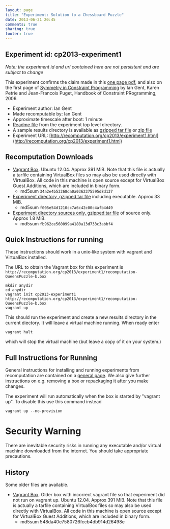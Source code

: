 ```yaml
---
layout: page
title: "Experiment: Solution to a Chessboard Puzzle"
date: 2013-06-21 20:45
comments: true
sharing: true
footer: true
---
```


## Experiment id: cp2013-experiment1 

*Note: the experiment id and url contained here are not persistent and are subject to change*


This experiment confirms the claim made in this [one page pdf](experiment1/8x8puzzle.pdf), and also on the first page 
of [Symmetry in Constraint Programming](http://ipg.host.cs.st-andrews.ac.uk/papers/GentPetriePugetFinalDraft.pdf)
by Ian Gent, Karen Petrie and Jean-Francois Puget, Handbook of Constraint PRogramming, 2006.


* Experiment author: Ian Gent
* Made recomputable by: Ian Gent
* Approximate timescale after boot: 1 minute
* [Readme file](experiment1/AAReadme) from the experiment top level directory.
* A sample results directory is available as [gzipped tar file](experiment1/results-201306210540-Xae.tgz) or
[zip file](experiment1/results-201306210540-Xae.zip)
* Experiment URL: [http://recomputation.org/cp2013/experiment1.html](http://recomputation.org/cp2013/experiment1.html)

## Recomputation Downloads

* [Vagrant Box](experiment1/recomputation-QueensPuzzle-b.box). Ubuntu 12.04. Approx 391 MiB. Note that this file is actually a tarfile containing VirtualBox files so may also be used directly with VirtualBox.  All code in this machine is open source except for VirtualBox Guest Additions, which are included in binary form.  
    * md5sum `34a2e4b53268da0a0362375595d8d137`
* [Experiment directory, gzipped tar file](experiment1/recomputation-QueensPuzzle.tgz) including executable. Approx 33 MiB.
    * md5sum `f005e54d1210cc7a6c42c00c4afb4d49`
* [Experiment directory sources only, gzipped tar file](experiment1/recomputation-QueensPuzzle-src.tgz) of source only. Approx 1.8 MiB.
    * md5sum `fb962ce560099a4180a13d733c3abbf4`

## Quick Instructions for running 

These instructions should work in a unix-like system with vagrant and VirtualBox installed.
    
The URL to obtain the Vagrant box for this experiment is 
`http://recomputation.org/cp2013/experiment1/recomputation-QueensPuzzle-b.box`

    mkdir anydir
    cd anydir
    vagrant init cp2013-experiment1 http://recomputation.org/cp2013/experiment1/recomputation-QueensPuzzle-b.box
    vagrant up
   
This should run the experiment and create a new results directory in the current diectory. 
It will leave a virtual machine running.  When ready enter

    vagrant halt

which will stop the virtual machine (but leave a copy of it on your system.)
     
## Full Instructions for Running

General instructions for installing and running experiments from recomputation are contained on a [general page](general_instructions.html). We also give further instructions on e.g. removing a box or repackaging it after you make changes.

The experiment will run automatically when the box is started by "vagrant up".  To disable this use this command instead 

    vagrant up --no-provision

# Security Warning

There are inevitable security risks in running any executable and/or virtual machine downloaded from the internet. You should take appropriate precautions.

## History

Some older files are available.

* [Vagrant Box](experiment1/recomputation-QueensPuzzle.box). Older box with incorrect vagrant file so that experiment did not run on vagrant up.
 Ubuntu 12.04. Approx 391 MiB. Note that this file is actually a tarfile containing VirtualBox files so may also be used directly with VirtualBox.  All code in this machine is open source except for VirtualBox Guest Additions, which are included in binary form.  
    * md5sum 548da40e7580726fccb4db914d26498e  

